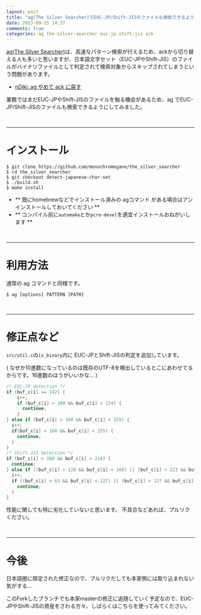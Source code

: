 ```yaml
---
layout: post
title: "ag(The Silver Searcher)でEUC-JP/Shift-JISのファイルも検索できるようにしてみた"
date: 2013-09-15 14:37
comments: true
categories: ag the-silver-searcher euc-jp shift-jis ack
---
```


[ag(The Silver Searcher)](https://github.com/ggreer/the_silver_searcher)は、高速なパターン検索が行えるため、ackから切り替える人も多いと思いますが、日本語文字セット（EUC-JPやShift-JIS）のファイルがバイナリファイルとして判定されて検索対象からスキップされてしまうという問題があります。

- [nDiki: ag やめて ack に戻す](http://www.naney.org/diki/d/2013-07-17-The-Silver-Searcher.html)

業務ではまだEUC-JPやShift-JISのファイルを触る機会があるため、ag でEUC-JP/Shift-JISのファイルも検索できるようにしてみました。

<br />
<hr />


# インストール

```console
$ git clone https://github.com/monochromegane/the_silver_searcher
$ cd the_silver_searcher
$ git checkout detect-japanese-char-set
$ ./build.sh
$ make install
```

- ** 既にhomebrewなどでインストール済みの agコマンド がある場合はアンインストールしておいてください **
- ** コンパイル前に`automake`とか`pcre-devel`を適宜インストールおねがいします **

<br />
<hr />

# 利用方法

通常の ag コマンドと同様です。

```console
$ ag [options] PATTERN [PATH]
```

<br />
<hr />

# 修正点など

`src/util.c`の`is_binary`内に EUC-JPとShift-JISの判定を追加しています。

( なぜか10進数になっているのは既存のUTF-8を検出しているとこにあわせてるからです。16進数のほうがいいかな... )

```c
/* EUC-JP detection */
if (buf_c[i] == 142) {
    i++;
    if (buf_c[i] > 160 && buf_c[i] < 224) {
      continue;
    }
} else if (buf_c[i] > 160 && buf_c[i] < 255) {
  i++;
  if(buf_c[i] > 160 && buf_c[i] < 255) {
    continue;
  }
}
/* Shift-JIS detection */
if (buf_c[i] > 160 && buf_c[i] < 224) {
  continue;
} else if ((buf_c[i] > 128 && buf_c[i] < 160) || (buf_c[i] > 223 && buf_c[i] < 240)) {
  i++;
  if ((buf_c[i] > 63 && buf_c[i] < 127) || (buf_c[i] > 127 && buf_c[i] < 253)) {
    continue;
  }
}
```

性能に関しても特に劣化していないと思います。
不具合などあれば、プルリクください。

<br />
<hr />

# 今後

日本語圏に限定された修正なので、プルリクだしても本家側には取り込まれない気がする…

このForkしたブランチでも本家masterの修正に追随していく予定なので、EUC-JPやShift-JISの資産をさわる方々、しばらくはこちらを使ってみてください。

